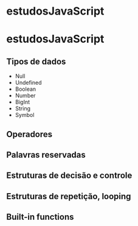 # estudosJavaScript
# estudosJavaScript



## Tipos de dados

* Null
* Undefined
* Boolean
* Number
* BigInt
* String
* Symbol

## Operadores

## Palavras reservadas

## Estruturas de decisão e controle

## Estruturas de repetição, looping

## Built-in functions